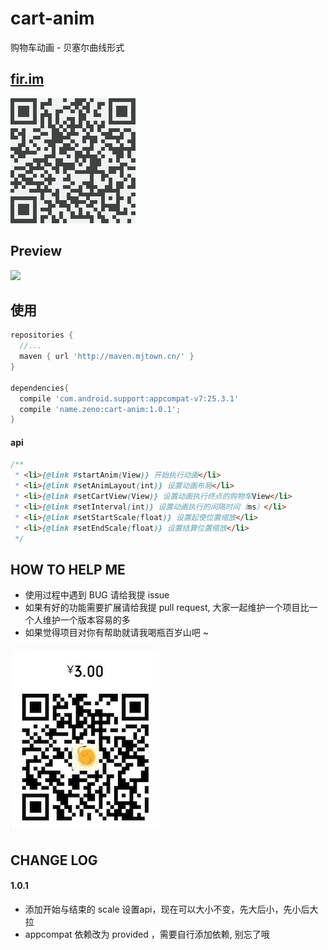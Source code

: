# cart-anim
购物车动画 - 贝塞尔曲线形式


## [fir.im](https://fir.im/cartanim)
![](./doc/fir.im-cartanim.png)

## Preview
![](./cart-anim.gif)

## 使用

```groovy
repositories {
  //...
  maven { url 'http://maven.mjtown.cn/' }
}

dependencies{
  compile 'com.android.support:appcompat-v7:25.3.1'
  compile 'name.zeno:cart-anim:1.0.1';
}
```

#### api

```java
/**
 * <li>{@link #startAnim(View)} 开始执行动画</li>
 * <li>{@link #setAnimLayout(int)} 设置动画布局</li>
 * <li>{@link #setCartView(View)} 设置动画执行终点的购物车View</li>
 * <li>{@link #setInterval(int)} 设置动画执行的间隔时间（ms）</li>
 * <li>{@link #setStartScale(float)} 设置起使位置缩放</li>
 * <li>{@link #setEndScale(float)} 设置结算位置缩放</li>
 */
```

## HOW TO HELP ME

- 使用过程中遇到 BUG 请给我提 issue
- 如果有好的功能需要扩展请给我提 pull request, 大家一起维护一个项目比一个人维护一个版本容易的多
- 如果觉得项目对你有帮助就请我喝瓶百岁山吧 ~

![](./doc/tenpay_3yuan.jpeg)

## CHANGE LOG

#### 1.0.1
- 添加开始与结束的 scale 设置api，现在可以大小不变，先大后小，先小后大拉
- appcompat 依赖改为 provided ，需要自行添加依赖, 别忘了哦

